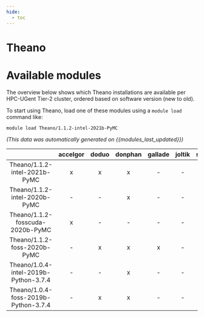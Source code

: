 ```yaml
---
hide:
  - toc
---
```


Theano
======

# Available modules


The overview below shows which Theano installations are available per HPC-UGent Tier-2 cluster, ordered based on software version (new to old).

To start using Theano, load one of these modules using a `module load` command like:

```shell
module load Theano/1.1.2-intel-2021b-PyMC
```

*(This data was automatically generated on {{modules_last_updated}})*  

| |accelgor|doduo|donphan|gallade|joltik|shinx|skitty|
| :---: | :---: | :---: | :---: | :---: | :---: | :---: | :---: |
|Theano/1.1.2-intel-2021b-PyMC|x|x|x|-|-|-|-|
|Theano/1.1.2-intel-2020b-PyMC|-|-|x|-|-|-|-|
|Theano/1.1.2-fosscuda-2020b-PyMC|x|-|-|-|-|-|-|
|Theano/1.1.2-foss-2020b-PyMC|-|x|x|x|-|-|-|
|Theano/1.0.4-intel-2019b-Python-3.7.4|-|-|x|-|-|-|-|
|Theano/1.0.4-foss-2019b-Python-3.7.4|-|x|x|-|-|-|-|
